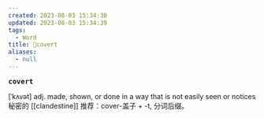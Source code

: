 ```yaml
---
created: 2023-08-03 15:34:30
updated: 2023-08-03 15:34:39
tags:
  - Word
title: 📖covert
aliases:
  - null
---
```


<pre><strong>covert</strong></pre>
[ˈkʌvət]
adj. made, shown, or done in a way that is not easily seen or notices 秘密的
[[clandestine]]
推荐：cover-盖子 + -t, 分词后缀。